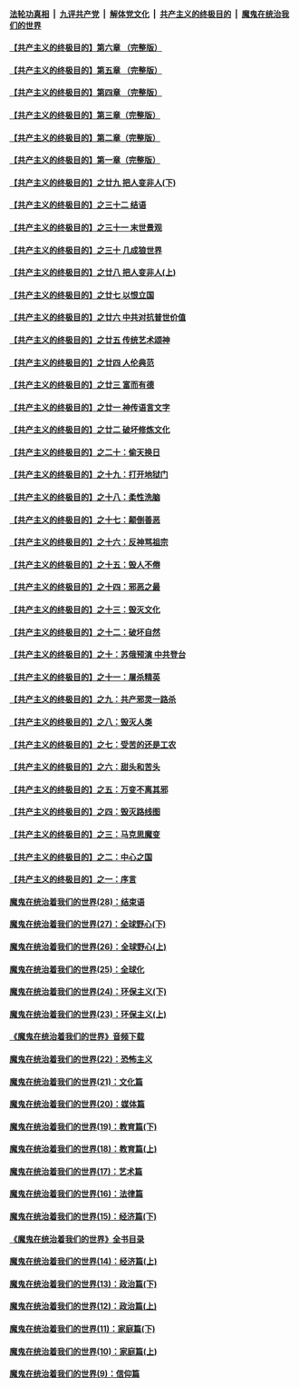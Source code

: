

####  [法轮功真相](../../../../basic/blob/master/README.md?t=07061702) &nbsp;|&nbsp; [九评共产党](../../../../9ping.md/blob/master/README.md?t=07061702) &nbsp;|&nbsp; [解体党文化](../../../../jtdwh.md/blob/master/README.md?t=07061702)  &nbsp;|&nbsp; [共产主义的终极目的](../../../../gczydzjmd.md/blob/master/README.md?t=07061702) &nbsp;|&nbsp; [魔鬼在统治我们的世界](../../../../mgztzwmdsj.md/blob/master/README.md?t=07061702) 

#### [【共产主义的终极目的】第六章 （完整版）](../pages/nsc422/n11428913.md?t=07061702) 

#### [【共产主义的终极目的】第五章 （完整版）](../pages/nsc422/n11428912.md?t=07061702) 

#### [【共产主义的终极目的】第四章 （完整版）](../pages/nsc422/n11428907.md?t=07061702) 

#### [【共产主义的终极目的】第三章（完整版）](../pages/nsc422/n11428848.md?t=07061702) 

#### [【共产主义的终极目的】第二章（完整版）](../pages/nsc422/n11428831.md?t=07061702) 

#### [【共产主义的终极目的】第一章（完整版）](../pages/nsc422/n11417651.md?t=07061702) 

#### [【共产主义的终极目的】之廿九 把人变非人(下)](../pages/nsc422/n11344140.md?t=07061702) 

#### [【共产主义的终极目的】之三十二 结语](../pages/nsc422/n11360535.md?t=07061702) 

#### [【共产主义的终极目的】之三十一 末世景观](../pages/nsc422/n11351129.md?t=07061702) 

#### [【共产主义的终极目的】之三十 几成狼世界](../pages/nsc422/n11348280.md?t=07061702) 

#### [【共产主义的终极目的】之廿八 把人变非人(上)](../pages/nsc422/n11340492.md?t=07061702) 

#### [【共产主义的终极目的】之廿七 以恨立国](../pages/nsc422/n11336944.md?t=07061702) 

#### [【共产主义的终极目的】之廿六 中共对抗普世价值](../pages/nsc422/n11324785.md?t=07061702) 

#### [【共产主义的终极目的】之廿五 传统艺术颂神](../pages/nsc422/n11296396.md?t=07061702) 

#### [【共产主义的终极目的】之廿四 人伦典范](../pages/nsc422/n11296397.md?t=07061702) 

#### [【共产主义的终极目的】之廿三 富而有德](../pages/nsc422/n11283598.md?t=07061702) 

#### [【共产主义的终极目的】之廿一 神传语言文字](../pages/nsc422/n11263265.md?t=07061702) 

#### [【共产主义的终极目的】之廿二 破坏修炼文化](../pages/nsc422/n11245728.md?t=07061702) 

#### [【共产主义的终极目的】之二十：偷天换日](../pages/nsc422/n11238846.md?t=07061702) 

#### [【共产主义的终极目的】之十九：打开地狱门](../pages/nsc422/n11206376.md?t=07061702) 

#### [【共产主义的终极目的】之十八：柔性洗脑](../pages/nsc422/n11199994.md?t=07061702) 

#### [【共产主义的终极目的】之十七：颠倒善恶](../pages/nsc422/n11179782.md?t=07061702) 

#### [【共产主义的终极目的】之十六：反神骂祖宗](../pages/nsc422/n11166798.md?t=07061702) 

#### [【共产主义的终极目的】之十五：毁人不倦](../pages/nsc422/n11166792.md?t=07061702) 

#### [【共产主义的终极目的】之十四：邪恶之最](../pages/nsc422/n11150249.md?t=07061702) 

#### [【共产主义的终极目的】之十三：毁灭文化](../pages/nsc422/n11135227.md?t=07061702) 

#### [【共产主义的终极目的】之十二：破坏自然](../pages/nsc422/n11135214.md?t=07061702) 

#### [【共产主义的终极目的】之十：苏俄预演 中共登台](../pages/nsc422/n11118424.md?t=07061702) 

#### [【共产主义的终极目的】之十一：屠杀精英](../pages/nsc422/n11118442.md?t=07061702) 

#### [【共产主义的终极目的】之九：共产邪灵一路杀](../pages/nsc422/n11114139.md?t=07061702) 

#### [【共产主义的终极目的】之八：毁灭人类](../pages/nsc422/n11108503.md?t=07061702) 

#### [【共产主义的终极目的】之七：受苦的还是工农](../pages/nsc422/n11101809.md?t=07061702) 

#### [【共产主义的终极目的】之六：甜头和苦头](../pages/nsc422/n11096971.md?t=07061702) 

#### [【共产主义的终极目的】之五：万变不离其邪](../pages/nsc422/n11091285.md?t=07061702) 

#### [【共产主义的终极目的】之四：毁灭路线图](../pages/nsc422/n11086284.md?t=07061702) 

#### [【共产主义的终极目的】之三：马克思魔变](../pages/nsc422/n11061941.md?t=07061702) 

#### [【共产主义的终极目的】之二：中心之国](../pages/nsc422/n11047728.md?t=07061702) 

#### [【共产主义的终极目的】之一：序言](../pages/nsc422/n11086077.md?t=07061702) 

#### [魔鬼在统治着我们的世界(28)：结束语](../pages/nsc422/n10936246.md?t=07061702) 

#### [魔鬼在统治着我们的世界(27)：全球野心(下)](../pages/nsc422/n10928319.md?t=07061702) 

#### [魔鬼在统治着我们的世界(26)：全球野心(上)](../pages/nsc422/n10900318.md?t=07061702) 

#### [魔鬼在统治着我们的世界(25)：全球化](../pages/nsc422/n10788205.md?t=07061702) 

#### [魔鬼在统治着我们的世界(24)：环保主义(下)](../pages/nsc422/n10695307.md?t=07061702) 

#### [魔鬼在统治着我们的世界(23)：环保主义(上)](../pages/nsc422/n10688613.md?t=07061702) 

#### [《魔鬼在统治着我们的世界》音频下载](../pages/nsc422/n10635553.md?t=07061702) 

#### [魔鬼在统治着我们的世界(22)：恐怖主义](../pages/nsc422/n10614727.md?t=07061702) 

#### [魔鬼在统治着我们的世界(21)：文化篇](../pages/nsc422/n10597706.md?t=07061702) 

#### [魔鬼在统治着我们的世界(20)：媒体篇](../pages/nsc422/n10586579.md?t=07061702) 

#### [魔鬼在统治着我们的世界(19)：教育篇(下)](../pages/nsc422/n10564808.md?t=07061702) 

#### [魔鬼在统治着我们的世界(18)：教育篇(上)](../pages/nsc422/n10526970.md?t=07061702) 

#### [魔鬼在统治着我们的世界(17)：艺术篇](../pages/nsc422/n10499093.md?t=07061702) 

#### [魔鬼在统治着我们的世界(16)：法律篇](../pages/nsc422/n10485969.md?t=07061702) 

#### [魔鬼在统治着我们的世界(15)：经济篇(下)](../pages/nsc422/n10469975.md?t=07061702) 

#### [《魔鬼在统治着我们的世界》全书目录](../pages/nsc422/n10464261.md?t=07061702) 

#### [魔鬼在统治着我们的世界(14)：经济篇(上)](../pages/nsc422/n10457370.md?t=07061702) 

#### [魔鬼在统治着我们的世界(13)：政治篇(下)](../pages/nsc422/n10448270.md?t=07061702) 

#### [魔鬼在统治着我们的世界(12)：政治篇(上)](../pages/nsc422/n10444576.md?t=07061702) 

#### [魔鬼在统治着我们的世界(11)：家庭篇(下)](../pages/nsc422/n10440961.md?t=07061702) 

#### [魔鬼在统治着我们的世界(10)：家庭篇(上)](../pages/nsc422/n10435448.md?t=07061702) 

#### [魔鬼在统治着我们的世界(9)：信仰篇](../pages/nsc422/n10432159.md?t=07061702) 

